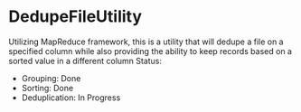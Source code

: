# DedupeFileUtility
Utilizing MapReduce framework, this is a utility that will dedupe a file on a specified column while also providing the ability to keep records based on a sorted value in a different column
Status: 
- Grouping: Done
- Sorting: Done
- Deduplication: In Progress
